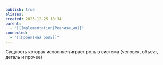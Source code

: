 ```yaml
---
publish: true
aliases: 
created: 2023-12-25 18:34
parent: 
  - "[[Implementation|Реализация]]"
connected:
  - "[[Проектная роль]]"
---
```



Сущность которая исполняет/играет роль в система (человек, объект, деталь и прочее)














